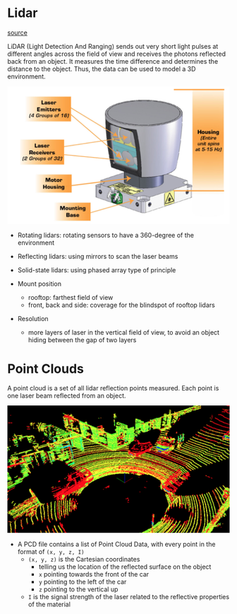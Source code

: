 # Lidar

[source](https://github.com/fanweng/Udacity-Sensor-Fusion-Nanodegree/tree/main)

LiDAR (Light Detection And Ranging) sends out very short light pulses at different angles across the field of view and receives the photons reflected back from an object. It measures the time difference and determines the distance to the object. Thus, the data can be used to model a 3D environment.

![Velodyne HDL 64 Lidar](./data/velodyne-hdl-64-lidar.png)

- Rotating lidars: rotating sensors to have a 360-degree of the environment
- Reflecting lidars: using mirrors to scan the laser beams
- Solid-state lidars: using phased array type of principle

- Mount position
    * rooftop: farthest field of view
    * front, back and side: coverage for the blindspot of rooftop lidars

- Resolution
    * more layers of laser in the vertical field of view, to avoid an object hiding between the gap of two layers

# Point Clouds

A point cloud is a set of all lidar reflection points measured. Each point is one laser beam reflected from an object.

![PCD of a City Block](./data/pcd-of-a-block.png)

- A PCD file contains a list of Point Cloud Data, with every point in the format of `(x, y, z, I)`
    * `(x, y, z)` is the Cartesian coordinates
        + telling us the location of the reflected surface on the object
        + `x` pointing towards the front of the car
        + `y` pointing to the left of the car
        + `z` pointing to the vertical up
    * `I` is the signal strength of the laser related to the reflective properties of the material
